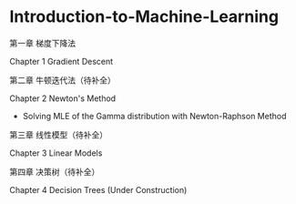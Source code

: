 # Introduction-to-Machine-Learning

第一章 梯度下降法

Chapter 1 Gradient Descent

第二章 牛顿迭代法（待补全）

Chapter 2 Newton's Method

* Solving MLE of the Gamma distribution with Newton-Raphson Method

第三章 线性模型（待补全）

Chapter 3 Linear Models

第四章 决策树（待补全）

Chapter 4 Decision Trees (Under Construction)
